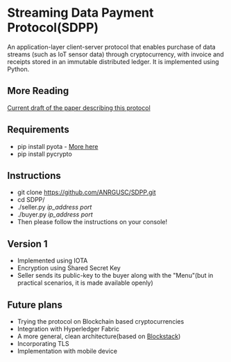 # Streaming Data Payment Protocol(SDPP)

An application-layer client-server protocol that enables purchase of data streams (such as IoT sensor data) through cryptocurrency, with invoice and receipts stored in an immutable distributed ledger. It is implemented using Python.

## More Reading
[Current draft of the paper describing this protocol](https://github.com/ANRGUSC/SDPP/blob/master/documents/streaming-data-payment-protocol.pdf)

## Requirements
- pip install pyota - [More here](https://pyota.readthedocs.io/en/latest/)
- pip install pycrypto

## Instructions
- git clone https://github.com/ANRGUSC/SDPP.git
- cd SDPP/
- ./seller.py *ip_address* *port*
- ./buyer.py *ip_address* *port*
- Then please follow the instructions on your console!

## Version 1
- Implemented using IOTA
- Encryption using Shared Secret Key
- Seller sends its public-key to the buyer along with the "Menu"(but in practical scenarios, it is made available openly)

## Future plans
- Trying the protocol on Blockchain based cryptocurrencies
- Integration with Hyperledger Fabric
- A more general, clean architecture(based on [Blockstack](https://blockstack.org/)) 
- Incorporating TLS
- Implementation with mobile device

